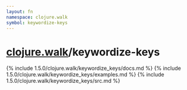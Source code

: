 ```yaml
---
layout: fn
namespace: clojure.walk
symbol: keywordize-keys
---
```


# [clojure.walk](../)/keywordize-keys

{% include 1.5.0/clojure.walk/keywordize_keys/docs.md %}
{% include 1.5.0/clojure.walk/keywordize_keys/examples.md %}
{% include 1.5.0/clojure.walk/keywordize_keys/src.md %}

